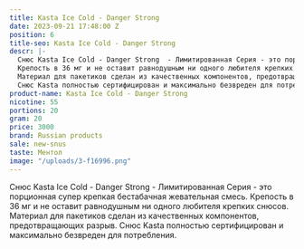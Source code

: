 ```yaml
---
title: Kasta Ice Cold - Danger Strong
date: 2023-09-21 17:48:00 Z
position: 6
title-seo: Kasta Ice Cold - Danger Strong
descr: |-
  Снюс Kasta Ice Cold - Danger Strong  - Лимитированная Серия - это порционная супер крепкая бестабачная жевательная смесь.
  Крепость в 36 мг и не оставит равнодушным ни одного любителя крепких снюсов.
  Материал для пакетиков сделан из качественных компонентов, предотвращающих разрыв.
  Снюс Kasta полностью сертифицирован и максимально безвреден для потребления.
product-name: Kasta Ice Cold - Danger Strong
nicotine: 55
portions: 20
gram: 20
price: 3000
brand: Russian products
sale: new-snus
taste: Ментол
image: "/uploads/3-f16996.png"
---
```


Снюс Kasta Ice Cold - Danger Strong  - Лимитированная Серия - это порционная супер крепкая бестабачная жевательная смесь.
Крепость в 36 мг и не оставит равнодушным ни одного любителя крепких снюсов.
Материал для пакетиков сделан из качественных компонентов, предотвращающих разрыв.
Снюс Kasta полностью сертифицирован и максимально безвреден для потребления.